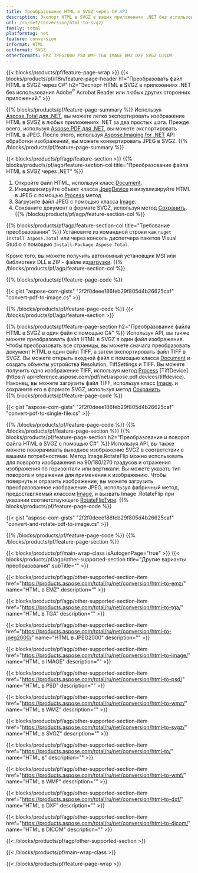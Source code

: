 ```yaml
---
title: Преобразование HTML в SVGZ через C# API
description: Экспорт HTML в SVGZ в ваших приложениях .NET без использования каких-либо сторонних приложений.
url: /ru/net/conversion/html-to-svgz/
family: total
platformtag: net
feature: conversion
informat: HTML
outformat: SVGZ
otherformats: EMZ JPEG2000 PSD WMF TGA IMAGE WMZ DXF SVGZ DICOM
---
```

{{< blocks/products/pf/feature-page-wrap >}}
{{< blocks/products/pf/i18n/feature-page-header h1="Преобразовать файл HTML в SVGZ через C#" h2="Экспорт HTML в SVGZ в приложениях .NET без использования Adobe<sup>&reg;</sup> Acrobat Reader или любых других сторонних приложений." >}}

{{% blocks/products/pf/feature-page-summary %}}
Используя [Aspose.Total для .NET](https://products.aspose.com/total/net/), вы можете легко экспортировать изображение HTML в SVGZ в любых приложениях .NET за два простых шага. Прежде всего, используя [Aspose.PDF для .NET](https://products.aspose.com/pdf/net/), вы можете экспортировать HTML в JPEG. После этого, используя [Aspose.Imaging for .NET](https://products.aspose.com/imaging/net/) API обработки изображений, вы можете конвертировать JPEG в SVGZ.
{{% /blocks/products/pf/feature-page-summary  %}}

{{< blocks/products/pf/agp/feature-section >}}
{{% blocks/products/pf/agp/feature-section-col title="Преобразование файла HTML в SVGZ через .NET" %}}
1. Откройте файл HTML, используя класс [Document](https://apireference.aspose.com/pdf/net/aspose.pdf/document).
2. Инициализируйте объект класса [JpegDevice](https://apireference.aspose.com/pdf/net/aspose.pdf.devices/jpegdevice) и визуализируйте HTML в JPEG с помощью [Process](https://apireference.aspose.com/pdf/net/aspose.pdf.devices.pagedevice/process/methods/1) метод
3. Загрузите файл JPEG с помощью класса [Image](https://apireference.aspose.com/imaging/net/aspose.imaging/image).
4. Сохраните документ в формате SVGZ, используя метод [Сохранить](https://apireference.aspose.com/imaging/net/aspose.imaging.image/save/methods/4).
{{% /blocks/products/pf/agp/feature-section-col %}}

{{% blocks/products/pf/agp/feature-section-col title="Требование преобразования" %}}
Установите из командной строки как ```nuget install Aspose.Total``` или через консоль диспетчера пакетов Visual Studio с помощью ```Install-Package Aspose.Total```.

Кроме того, вы можете получить автономный установщик MSI или библиотеки DLL в ZIP - файле из[загрузки](https://downloads.aspose.com/total/net).
{{% /blocks/products/pf/agp/feature-section-col %}}

{{% blocks/products/pf/feature-page-code %}}

{{< gist "aspose-com-gists" "2f2f0deee186feb29f805d4b26625caf" "convert-pdf-to-image.cs" >}}


{{% /blocks/products/pf/feature-page-code %}}
{{< /blocks/products/pf/agp/feature-section >}}

{{% blocks/products/pf/feature-page-section  h2="Преобразование файла HTML в SVGZ в один файл с помощью С#" %}}
Используя API, вы также можете преобразовать файл HTML в SVGZ в один файл изображения. Чтобы преобразовать все страницы, вы можете сначала преобразовать документ HTML в один файл TIFF, а затем экспортировать файл TIFF в SVGZ. Вы можете открыть входной файл с помощью класса [Document](https://apireference.aspose.com/pdf/net/aspose.pdf/document) и создать объекты устройства Resolution, TiffSettings и TIFF. Вы можете получить одно изображение TIFF, используя метод [Process](https://apireference.aspose.com/pdf/net/aspose.pdf.devices.documentdevice/process/methods/3) [TiffDevice](https:// apireference.aspose.com/pdf/net/aspose.pdf.devices/tiffdevice). Наконец, вы можете загрузить файл TIFF, используя класс [Image](https://apireference.aspose.com/imaging/net/aspose.imaging/image).
и сохраните его в формате SVGZ, используя метод [Сохранить](https://apireference.aspose.com/imaging/net/aspose.imaging.image/save/methods/4).  
{{% blocks/products/pf/feature-page-code %}}

{{< gist "aspose-com-gists" "2f2f0deee186feb29f805d4b26625caf" "convert-pdf-to-single-file.cs" >}}

{{% /blocks/products/pf/feature-page-code  %}}
{{% /blocks/products/pf/feature-page-section %}}
{{% blocks/products/pf/feature-page-section  h2="Преобразование и поворот файла HTML в SVGZ с помощью C#" %}}
Используя API, вы также можете поворачивать выходное изображение SVGZ в соответствии с вашими потребностями. Метод Image.RotateFlip можно использовать для поворота изображения на 90/180/270 градусов и отражения изображения по горизонтали или вертикали. Вы можете указать тип поворота и отражения для применения к изображению. Чтобы повернуть и отразить изображение, вы можете загрузить преобразованное изображение JPEG, используя фабричный метод, предоставляемый классом [Image](https://apireference.aspose.com/imaging/net/aspose.imaging/image), и вызвать Image .RotateFlip при указании соответствующего [RotateFlipType](https://apireference.aspose.com/imaging/net/aspose.imaging/rotatefliptype). 
{{% blocks/products/pf/feature-page-code %}}

{{< gist "aspose-com-gists" "2f2f0deee186feb29f805d4b26625caf" "convert-and-rotate-pdf-to-image.cs" >}}

{{% /blocks/products/pf/feature-page-code  %}}
{{% /blocks/products/pf/feature-page-section %}}

{{< blocks/products/pf/main-wrap-class isAutogenPage="true" >}}
{{< blocks/products/pf/agp/other-supported-section title="Другие варианты преобразования" subTitle="" >}}

{{< blocks/products/pf/agp/other-supported-section-item href="https://products.aspose.com/total/ru/net/conversion/html-to-emz/" name="HTML в EMZ" description="" >}}

{{< blocks/products/pf/agp/other-supported-section-item href="https://products.aspose.com/total/ru/net/conversion/html-to-tga/" name="HTML в TGA" description="" >}}

{{< blocks/products/pf/agp/other-supported-section-item href="https://products.aspose.com/total/ru/net/conversion/html-to-jpeg2000/" name="HTML в JPEG2000" description="" >}}

{{< blocks/products/pf/agp/other-supported-section-item href="https://products.aspose.com/total/ru/net/conversion/html-to-image/" name="HTML в IMAGE" description="" >}}

{{< blocks/products/pf/agp/other-supported-section-item href="https://products.aspose.com/total/ru/net/conversion/html-to-psd/" name="HTML в PSD" description="" >}}

{{< blocks/products/pf/agp/other-supported-section-item href="https://products.aspose.com/total/ru/net/conversion/html-to-wmz/" name="HTML в WMZ" description="" >}}

{{< blocks/products/pf/agp/other-supported-section-item href="https://products.aspose.com/total/ru/net/conversion/html-to-svgz/" name="HTML в SVGZ" description="" >}}

{{< blocks/products/pf/agp/other-supported-section-item href="https://products.aspose.com/total/ru/net/conversion/html-to/" name="HTML в" description="" >}}

{{< blocks/products/pf/agp/other-supported-section-item href="https://products.aspose.com/total/ru/net/conversion/html-to-wmf/" name="HTML в WMF" description="" >}}

{{< blocks/products/pf/agp/other-supported-section-item href="https://products.aspose.com/total/ru/net/conversion/html-to-dxf/" name="HTML в DXF" description="" >}}

{{< blocks/products/pf/agp/other-supported-section-item href="https://products.aspose.com/total/ru/net/conversion/html-to-dicom/" name="HTML в DICOM" description="" >}}



{{< /blocks/products/pf/agp/other-supported-section >}}

{{< /blocks/products/pf/main-wrap-class >}}

{{< /blocks/products/pf/feature-page-wrap >}}